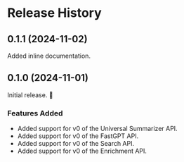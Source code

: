 # Release History


## 0.1.1 (2024-11-02)
Added inline documentation.


## 0.1.0 (2024-11-01)
Initial release. :tada:

### Features Added
- Added support for v0 of the Universal Summarizer API.
- Added support for v0 of the FastGPT API.
- Added support for v0 of the Search API.
- Added support for v0 of the Enrichment API.
